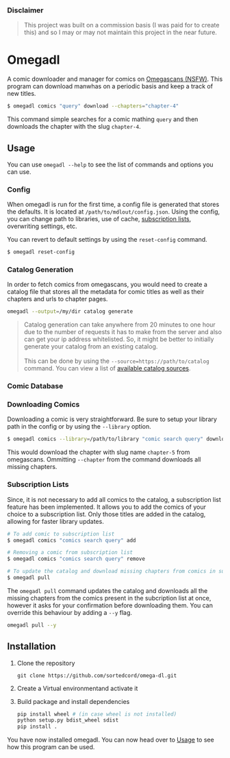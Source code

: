 ### **Disclaimer**

> This project was built on a commission basis (I was paid for to create this) and so I may or may not maintain this project in the near future.

# Omegadl

A comic downloader and manager for comics on [Omegascans (NSFW)](https://omegascans.org). This program can download manwhas on a periodic basis and keep a track of new titles.


```sh
$ omegadl comics "query" download --chapters="chapter-4"
```

This command simple searches for a comic mathing `query` and then downloads the chapter with the slug `chapter-4`.

## Usage

You can use `omegadl --help` to see the list of commands and options you can use.

### Config

When omegadl is run for the first time, a config file is generated that stores the defaults. It is located at `/path/to/mdlout/config.json`. Using the config, you can change path to libraries, use of cache, [subscription lists](#subscription-lists), overwriting settings, etc.

You can revert to default settings by using the `reset-config` command.

```sh
$ omegadl reset-config
```

### Catalog Generation

In order to fetch comics from omegascans, you would need to create a catalog file that stores all the metadata for comic titles as well as their chapters and urls to chapter pages.

```sh
omegadl --output=/my/dir catalog generate
```

> Catalog generation can take anywhere from 20 minutes to one hour due to the number of requests it has to make from the server and also can get your ip address whitelisted. So, it might be better to initially generate your catalog from an existing catalog.
><br><br>This can be done by using the `--source=https://path/to/catalog` command. You can view a list of [available catalog sources]().

### Comic Database


### Downloading Comics

Downloading a comic is very straightforward. Be sure to setup your library path in the config or by using the `--library` option.

```sh
$ omegadl comics --library=/path/to/library "comic search query" download --chapter="chapter-5"
```

This would download the chapter with slug name `chapter-5` from omegascans. Ommitting `--chapter` from the command downloads all missing chapters.

### Subscription Lists

Since, it is not necessary to add all comics to the catalog, a subscription list feature has been implemented. It allows you to add the comics of your choice to a subscription list. Only those titles are added in the catalog, allowing for faster library updates.

```sh
# To add comic to subscription list
$ omegadl comics "comics search query" add 

# Removing a comic from subscription list
$ omegadl comics "comics search query" remove

# To update the catalog and download missing chapters from comics in subscription list all in one go
$ omegadl pull
```

The `omegadl pull` command updates the catalog and downloads all the missing chapters from the comics present in the subcription list at once, however it asks for your confirmation before downloading them. You can override this behaviour by adding a `--y` flag.

```sh
omegadl pull --y
```


## Installation

1. Clone the repository

    `git clone https://github.com/sortedcord/omega-dl.git`

2. Create a Virtual environmentand activate it

3. Build package and install dependencies

    ```sh
    pip install wheel # (in case wheel is not installed)
    python setup.py bdist_wheel sdist
    pip install .
    ```

You have now installed omegadl. You can now head over to [Usage](#usage) to see how this program can be used.




